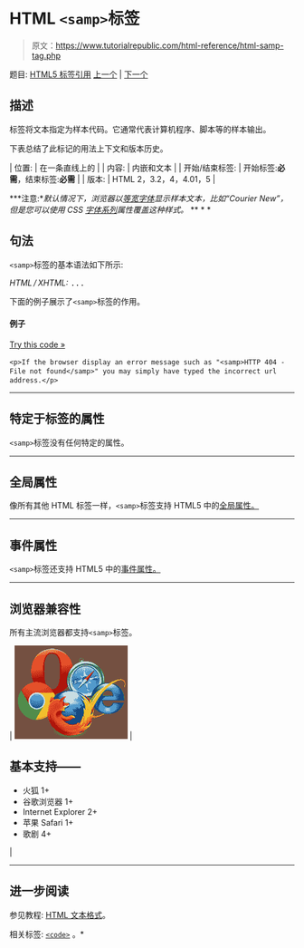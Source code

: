 # HTML `<samp>`标签

> 原文：<https://www.tutorialrepublic.com/html-reference/html-samp-tag.php>

题目: [HTML5 标签引用](html5-tags.php) [上一个](html-s-tag.php) | [下一个](html-script-tag.php)

## 描述

标签将文本指定为样本代码。它通常代表计算机程序、脚本等的样本输出。

下表总结了此标记的用法上下文和版本历史。

| 位置: | 在一条直线上的 |
| 内容: | 内嵌和文本 |
| 开始/结束标签: | 开始标签:**必需**，结束标签:**必需** |
| 版本: | HTML 2，3.2，4，4.01，5 |

 ***注意:**默认情况下，浏览器以[等宽字体](../css-reference/css-web-safe-fonts.php)显示样本文本，比如“Courier New”，但是您可以使用 CSS [字体系列](../css-reference/css-font-family-property.php)属性覆盖这种样式。*  ** * *

## 句法

`<samp>`标签的基本语法如下所示:

*HTML / XHTML:* <samp> ... </samp>

下面的例子展示了`<samp>`标签的作用。

#### 例子

[Try this code »](../codelab.php?topic=html&file=samp-tag "Try this code using online Editor")

```
<p>If the browser display an error message such as "<samp>HTTP 404 - File not found</samp>" you may simply have typed the incorrect url address.</p>
```

* * *

## 特定于标签的属性

`<samp>`标签没有任何特定的属性。

* * *

## 全局属性

像所有其他 HTML 标签一样，`<samp>`标签支持 HTML5 中的[全局属性。](html5-global-attributes.php)

* * *

## 事件属性

`<samp>`标签还支持 HTML5 中的[事件属性。](html5-event-attributes.php)

* * *

## 浏览器兼容性

所有主流浏览器都支持`<samp>`标签。

| ![Browsers Icon](img/e9331123c77668c1832e541c2fca1002.png) | 

## 基本支持——

*   火狐 1+
*   谷歌浏览器 1+
*   Internet Explorer 2+
*   苹果 Safari 1+
*   歌剧 4+

 |

* * *

## 进一步阅读

参见教程: [HTML 文本格式](../html-tutorial/html-text-formatting.php)。

相关标签: [`<code>`](html-code-tag.php) 。*
